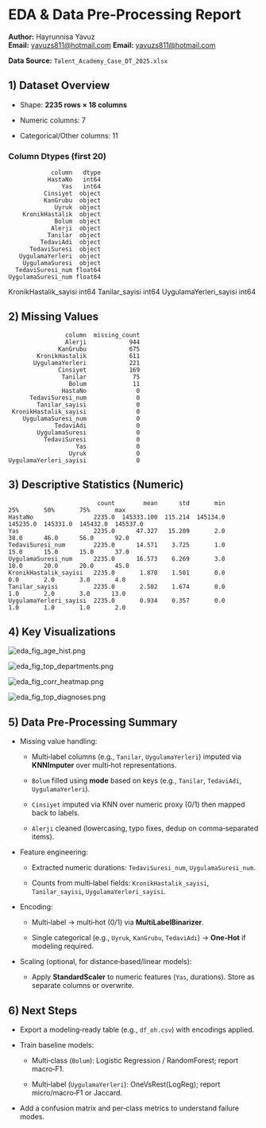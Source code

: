 # EDA & Data Pre‑Processing Report

**Author:** Hayrunnisa Yavuz  
**Email:** yavuzs811@hotmail.com
**Email:** yavuzs811@hotmail.com

**Data Source:** `Talent_Academy_Case_DT_2025.xlsx`  

## 1) Dataset Overview

- Shape: **2235 rows × 18 columns**

- Numeric columns: 7  
- Categorical/Other columns: 11

### Column Dtypes (first 20)

                column   dtype
               HastaNo   int64
                   Yas   int64
              Cinsiyet  object
              KanGrubu  object
                 Uyruk  object
        KronikHastalik  object
                 Bolum  object
                Alerji  object
               Tanilar  object
             TedaviAdi  object
          TedaviSuresi  object
       UygulamaYerleri  object
        UygulamaSuresi  object
      TedaviSuresi_num float64
    UygulamaSuresi_num float64
 KronikHastalik_sayisi   int64
        Tanilar_sayisi   int64
UygulamaYerleri_sayisi   int64



## 2) Missing Values

```
                column  missing_count
                Alerji            944
              KanGrubu            675
        KronikHastalik            611
       UygulamaYerleri            221
              Cinsiyet            169
               Tanilar             75
                 Bolum             11
               HastaNo              0
      TedaviSuresi_num              0
        Tanilar_sayisi              0
 KronikHastalik_sayisi              0
    UygulamaSuresi_num              0
             TedaviAdi              0
        UygulamaSuresi              0
          TedaviSuresi              0
                   Yas              0
                 Uyruk              0
UygulamaYerleri_sayisi              0
```

## 3) Descriptive Statistics (Numeric)

```
                         count        mean      std       min       25%       50%       75%       max
HastaNo                 2235.0  145333.100  115.214  145134.0  145235.0  145331.0  145432.0  145537.0
Yas                     2235.0      47.327   15.209       2.0      38.0      46.0      56.0      92.0
TedaviSuresi_num        2235.0      14.571    3.725       1.0      15.0      15.0      15.0      37.0
UygulamaSuresi_num      2235.0      16.573    6.269       3.0      10.0      20.0      20.0      45.0
KronikHastalik_sayisi   2235.0       1.870    1.501       0.0       0.0       2.0       3.0       4.0
Tanilar_sayisi          2235.0       2.502    1.674       0.0       1.0       2.0       3.0      13.0
UygulamaYerleri_sayisi  2235.0       0.934    0.357       0.0       1.0       1.0       1.0       2.0
```

## 4) Key Visualizations

![eda_fig_age_hist.png](eda_fig_age_hist.png)

![eda_fig_top_departments.png](eda_fig_top_departments.png)

![eda_fig_corr_heatmap.png](eda_fig_corr_heatmap.png)

![eda_fig_top_diagnoses.png](eda_fig_top_diagnoses.png)

## 5) Data Pre‑Processing Summary

- Missing value handling:

  - Multi‑label columns (e.g., `Tanilar`, `UygulamaYerleri`) imputed via **KNNImputer** over multi‑hot representations.

  - `Bolum` filled using **mode** based on keys (e.g., `Tanilar`, `TedaviAdi`, `UygulamaYerleri`).

  - `Cinsiyet` imputed via KNN over numeric proxy (0/1) then mapped back to labels.

  - `Alerji` cleaned (lowercasing, typo fixes, dedup on comma‑separated items).

- Feature engineering:

  - Extracted numeric durations: `TedaviSuresi_num`, `UygulamaSuresi_num`.

  - Counts from multi‑label fields: `KronikHastalik_sayisi`, `Tanilar_sayisi`, `UygulamaYerleri_sayisi`.

- Encoding:

  - Multi‑label → multi‑hot (0/1) via **MultiLabelBinarizer**.

  - Single categorical (e.g., `Uyruk`, `KanGrubu`, `TedaviAdi`) → **One‑Hot** if modeling required.

- Scaling (optional, for distance‑based/linear models):

  - Apply **StandardScaler** to numeric features (`Yas`, durations). Store as separate columns or overwrite.

## 6) Next Steps

- Export a modeling‑ready table (e.g., `df_oh.csv`) with encodings applied.

- Train baseline models:

  - Multi‑class (`Bolum`): Logistic Regression / RandomForest; report macro‑F1.

  - Multi‑label (`UygulamaYerleri`): OneVsRest(LogReg); report micro/macro‑F1 or Jaccard.

- Add a confusion matrix and per‑class metrics to understand failure modes.
